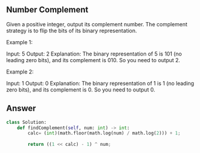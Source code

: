 ## Number Complement

Given a positive integer, output its complement number. The complement strategy is to flip the bits of its binary representation.

 

Example 1:

Input: 5
Output: 2
Explanation: The binary representation of 5 is 101 (no leading zero bits), and its complement is 010. So you need to output 2.
 

Example 2:

Input: 1
Output: 0
Explanation: The binary representation of 1 is 1 (no leading zero bits), and its complement is 0. So you need to output 0.
## Answer
```python
class Solution:
    def findComplement(self, num: int) -> int:
        calc= (int)(math.floor(math.log(num) / math.log(2))) + 1;
     
        return ((1 << calc) - 1) ^ num;
```        
